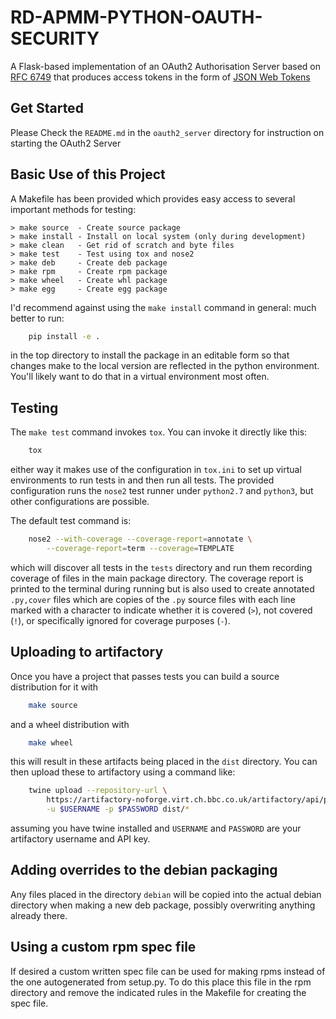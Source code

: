 <!---NAME--->
# RD-APMM-PYTHON-OAUTH-SECURITY
<!---/NAME--->

A Flask-based implementation of an OAuth2 Authorisation Server
based on [RFC 6749](https://tools.ietf.org/html/rfc6749) that produces
access tokens in the form of [JSON Web Tokens](https://tools.ietf.org/html/rfc7519)


## Get Started

Please Check the `README.md` in the `oauth2_server` directory for
instruction on starting the OAuth2 Server


## Basic Use of this Project

A Makefile has been provided which provides easy access to several
important methods for testing:

```
> make source  - Create source package
> make install - Install on local system (only during development)
> make clean   - Get rid of scratch and byte files
> make test    - Test using tox and nose2
> make deb     - Create deb package
> make rpm     - Create rpm package
> make wheel   - Create whl package
> make egg     - Create egg package
```

I'd recommend against using the `make install` command in general:
much better to run:

```bash
    pip install -e .
```

in the top directory to install the package in an editable form so
that changes make to the local version are reflected in the python
environment. You'll likely want to do that in a virtual environment
most often.

## Testing

The `make test` command invokes `tox`. You can invoke it directly like
this:

```bash
    tox
```

either way it makes use of the configuration in `tox.ini` to set up
virtual environments to run tests in and then run all tests. The
provided configuration runs the `nose2` test runner under `python2.7`
and `python3`, but other configurations are possible.

The default test command is:

```bash
    nose2 --with-coverage --coverage-report=annotate \
        --coverage-report=term --coverage=TEMPLATE
```

which will discover all tests in the `tests` directory and run them
recording coverage of files in the main package directory. The
coverage report is printed to the terminal during running but is also
used to create annotated `.py,cover` files which are copies of the
`.py` source files with each line marked with a character to indicate
whether it is covered (`>`), not covered (`!`), or specifically
ignored for coverage purposes (`-`).

## Uploading to artifactory

Once you have a project that passes tests you can build a source
distribution for it with

```bash
    make source
```

and a wheel distribution with

```bash
    make wheel
```

this will result in these artifacts being placed in the `dist`
directory. You can then upload these to artifactory using a command
like:

```bash
    twine upload --repository-url \
        https://artifactory-noforge.virt.ch.bbc.co.uk/artifactory/api/pypi/ap-python \
        -u $USERNAME -p $PASSWORD dist/*
```

assuming you have twine installed and `USERNAME` and `PASSWORD`
are your artifactory username and API key.

## Adding overrides to the debian packaging

Any files placed in the directory `debian` will be copied into the actual debian
directory when making a new deb package, possibly overwriting anything already there.

## Using a custom rpm spec file

If desired a custom written spec file can be used for making rpms
instead of the one autogenerated from setup.py. To do this place this
file in the rpm directory and remove the indicated rules in the
Makefile for creating the spec file.

